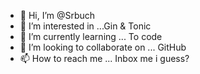 - 👋 Hi, I’m @Srbuch
- 👀 I’m interested in ...Gin & Tonic
- 🌱 I’m currently learning ... To code
- 💞️ I’m looking to collaborate on ... GitHub
- 📫 How to reach me ... Inbox me i guess?

<!---
Srbuch/Srbuch is a ✨ special ✨ repository because its `README.md` (this file) appears on your GitHub profile.
You can click the Preview link to take a look at your changes.
--->
